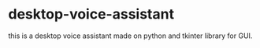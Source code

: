 # desktop-voice-assistant
this is a desktop voice assistant made on python and tkinter library for GUI.
